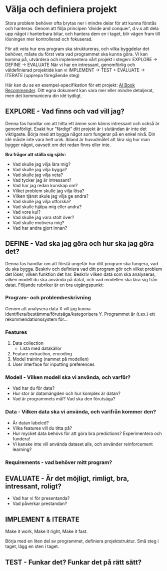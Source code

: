 # Välja och definiera projekt

Stora problem behöver ofta brytas ner i mindre delar för att kunna förstås och hanteras.
Genom att följa principen 'divide and conquer', d.v.s att dela upp något i hanterbara bitar, och hantera dem en i taget,
blir vägen fram till lösningen mer kontrollerad och fokuserad.

För att veta hur ens program ska struktureras, och vilka byggdelar det behöver, måste du först veta vad programmet ska kunna göra.
Vi kan komma på, utvärdera och implementera vårt projekt i stegen:
EXPLORE -> DEFINE -> EVALUATE
När vi har en intressant, genomförlig och väldefinierad projektidé kan vi
IMPLEMENT -> TEST + EVALUATE -> ITERATE (upprepa föregående steg)

Här kan du se en exempel-specifikation för ett projekt: [AI Book Recommender](https://github.com/CalleFreme/Pythonprogrammering-for-AI-utveckling-HT24/blob/main/example-projects/supervised-learning). Ditt egna dokument kan vara mer eller mindre detaljerat, men det kommunicera din idé tydligt.

## EXPLORE - Vad finns och vad vill jag?

Denna fas handlar om att hitta ett ämne som känns intressant och också är genomförligt.
Exakt hur "färdigt" ditt projekt är i slutändan är inte det viktigaste. Börja med att bygga något som fungerar på en enkel nivå.
Din idé måste inte vara helt unik. Ibland är huvudmålet att lära sig hur man bygger något, oavsett om det redan finns eller inte.

**Bra frågor att ställa sig själv:**

- Vad skulle jag vilja lära mig?
- Vad skulle jag vilja bygga?
- Vad skulle jag vilja veta?
- Vad tycker jag är intressant?
- Vad har jag redan kunskap om?
- Vilket problem skulle jag vilja lösa?
- Vilken tjänst skule jag vilja ge andra?
- Vad skulle jag vilja utforska?
- Vad skulle hjälpa mig eller andra?
- Vad vore kul?
- Vad skulle jag vara stolt över?
- Vad skulle motivera mig?
- Vad har andra gjort innan?

## DEFINE - Vad ska jag göra och hur ska jag göra det?

Denna fas handlar om att förstå ungefär hur ditt program ska fungera, vad du ska bygga.
Beskriv och definiera vad ditt program gör och vilket problem det löser, vilken funktion det har.
Beskriv vilken data som ska analyseras, vilken modell du ska använda på datat, och vad modellen ska lära sig från datat.
Följande rubriker är en bra utgångspunkt:

### Program- och problembeskrivning

Genom att analysera data X vill jag kunna identifiera/bestämma/förutsäga/kategorisera Y.
Programmet är (t.ex.) ett rekommendationssystem för...

### Features

1. Data collection
    - Lista med datakällor
2. Feature extraction, encoding
3. Model training (namnet på modellen)
4. User interface for inputting preferences

### Modell - Vilken modell ska vi använda, och varför?

* Vad har du för data?
* Hur stor är datamängden och hur komplex är datan?
* Vad är programmets mål? Vad ska den förutsäga?

### Data - Vilken data ska vi använda, och varifrån kommer den?

* Är datan labeled?
* Vilka features vill du titta på?
* Hur mycket data behövs för att göra bra predictions? Experimentera och fundera!
* Vi kanske inte vill använda dataset alls, och använder reinforcement learning?

### Requirements - vad behöver mitt program?


## EVALUATE - Är det möjligt, rimligt, bra, intressant, roligt?

* Vad har vi för presentanda?
* Vad påverkar prestandan?

## IMPLEMENT & ITERATE

Make it work,
Make it right,
Make it fast.

Börja med en liten del av programmet, definiera projektstruktur.
Små steg i taget, lägg en sten i taget.

## TEST - Funkar det? Funkar det på rätt sätt?